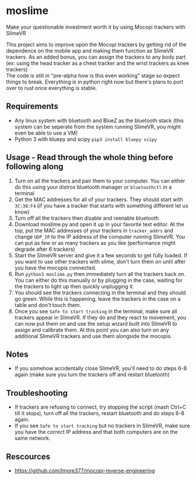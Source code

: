# moslime
Make your questionable investment worth it by using Mocopi trackers with SlimeVR

This project aims to improve upon the Mocopi trackers by getting rid of the dependence on the mobile app and making them function as SlimeVR trackers. As an added bonus, you can assign the trackers to any body part (ex: using the head tracker as a chest tracker and the wrist trackers as knee trackers)\
The code is still in "pre-alpha how is this even working" stage so expect things to break. Everything is in python right now but there's plans to port over to rust once everything is stable.

## Requirements
 - Any linux system with bluetooth and BlueZ as the bluetooth stack (this system can be seperate from the system running SlimeVR, you might even be able to use a VM)
 - Python 3 with bluepy and scipy `pip3 install bluepy scipy`

## Usage - Read through the whole thing before following along
1. Turn on all the trackers and pair them to your computer. You can either do this using your distros bluetooth manager or `bluetoothctl` in a terminal
2. Get the MAC addresses for all of your trackers. They should start with `3C:38:F4` (if you have a tracker that starts with something different let us know)
3. Turn off all the trackers then disable and reenable bluetooth
4. Download moslime.py and open it up in your favorite text editor. At the top, put the MAC addresses of your trackers in `tracker_addrs` and change `UDP_IP` to the IP address of the computer running SlimeVR. You can put as few or as many trackers as you like (performance might degrade after 6 trackers)
5. Start the SlimeVR server and give it a few seconds to get fully loaded. If you want to use other trackers with slime, don't turn them on until after you have the mocopis connected.
6. Run `python3 moslime.py` then immediately turn all the trackers back on. You can either do this manually or by plugging in the case, waiting for the trackers to light up then quickly unplugging it.
7. You should see the trackers connecting in the terminal and they should go green. While this is happening, leave the trackers in the case on a table and don't touch them.
8. Once you see `Safe to start tracking` in the terminal, make sure all trackers appear in SlimeVR. If they do and they react to movement, you can now put them on and use the setup wizard built into SlimeVR to assign and calibrate them. At this point you can also turn on any additional SlimeVR trackers and use them alongside the mocopis.

## Notes
 - If you somehow accidentally close SlimeVR, you'll need to do steps 6-8 again (make sure you turn the trackers off and restart bluetooth)

## Troubleshooting
 - If trackers are refusing to connect, try stopping the script (mash Ctrl+C till it stops), turn off all the trackers, restart bluetooth and do steps 6-8 again.
 - If you see `Safe to start tracking` but no trackers in SlimeVR, make sure you have the correct IP address and that both computers are on the same network.

## Rescources
 - https://github.com/lmore377/mocopi-reverse-engineering
